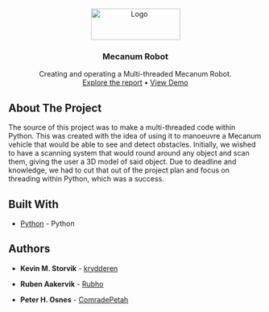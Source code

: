
<!-- PROJECT LOGO -->
<br />
<p align="center">
  <a href="https://github.com/github_username/repo_name">
    <img src="https://innsida.ntnu.no/documents/10157/2546401449/ntnu_hoeyde_eng.png/9130ea3c-828a-497e-b469-df0c54e16bb5?t=1578568440350" alt="Logo" width="177" height="62">
  </a>

  <h3 align="center">Mecanum Robot</h3>

  <p align="center">
    Creating and operating a Multi-threaded Mecanum Robot.
    <br />
    <a href="https://github.com/krydderen/Mecanum-Robot/blob/master/resources/Report.pdf">Explore the report</a>
    •
    <a href="https://www.youtube.com/watch?v=8pF0-m0eWi0">View Demo</a>
  </p>
</p>

<!-- ABOUT THE PROJECT -->
## About The Project
The source of this project was to make a multi-threaded code within Python. This was created with the idea of using it to manoeuvre a Mecanum vehicle that would be able to see and detect obstacles. Initially, we wished to have a scanning system that would round around any object and scan them, giving the user a 3D model of said object. Due to deadline and knowledge, we had to cut that out of the project plan and focus on threading within Python, which was a success.

## Built With

* [Python](https://www.python.org/) - Python

## Authors

* **Kevin M. Storvik** - [krydderen](https://github.com/krydderen)

* **Ruben Aakervik** - [Rubho](https://github.com/Rubho)

* **Peter H. Osnes** - [ComradePetah](https://github.com/ComradePetah)
